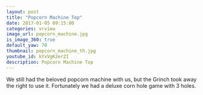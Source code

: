 ```yaml
---
layout: post
title: "Popcorn Machine Top"
date: 2017-01-05 09:15:00
categories: vrview
image_url: popcorn_machine.jpg
is_image_360: true
default_yaw: 70
thumbnail: popcorn_machine_th.jpg
youtube_id: kYxVgK2erZI
description: Popcorn Machine Top
---
```

We still had the beloved popcorn machine with us, but the Grinch took away the right to use it.
Fortunately we had a deluxe corn hole game with 3 holes.
